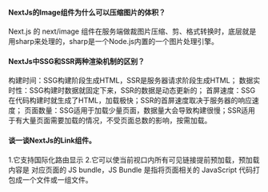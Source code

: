 #### NextJs的Image组件为什么可以压缩图片的体积？

Next.js 的 next/image 组件在服务端做裁图片压缩、剪、格式转换时，底层就是用sharp来处理的，sharp是一个Node.js内置的一个图片处理引擎。

#### NextJs中SSG和SSR两种渲染机制的区别？

构建时间：SSG构建阶段生成HTML，SSR是服务器请求阶段生成HTML；
数据实时性：SSG构建时数据就固定下来，SSR的数据是动态更新的；
首屏速度：SSG在代码构建时就生成了HTML，加载极快；SSR的首屏速度取决于服务器的响应速度；
页面数量：SSG适用于加载少量页面，数据量大会导致构建很慢；SSR适用于有大量页面需要加载的情况，不受页面总数的影响，按需加载。

#### 谈一谈NextJs的Link组件。

1.它支持国际化路由显示
2.它可以使当前视口内所有可见链接提前预加载，预加载内容是 对应页面的 JS bundle，JS Bundle 是指将页面相关的 JavaScript 代码打包成一个文件或一组文件。